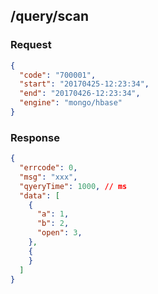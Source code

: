 ## /query/scan
### Request

```json
{
  "code": "700001",
  "start": "20170425-12:23:34",
  "end": "20170426-12:23:34",
  "engine": "mongo/hbase"
}
```

### Response
```json
{
  "errcode": 0,
  "msg": "xxx",
  "qyeryTime": 1000, // ms
  "data": [
    {
      "a": 1,
      "b": 2,
      "open": 3,
    },
    {
    }
  ]
}
```
